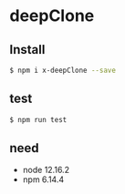 # deepClone

## Install

```bash
$ npm i x-deepClone --save
```

## test

```bash
$ npm run test
```

## need

* node 12.16.2
* npm 6.14.4